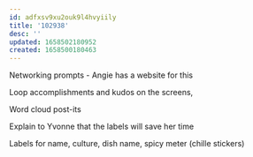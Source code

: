 ```yaml
---
id: adfxsv9xu2ouk9l4hvyiily
title: '102938'
desc: ''
updated: 1658502180952
created: 1658500180463
---
```



Networking prompts - Angie has a website for this

Loop accomplishments and kudos on the screens, 

Word cloud post-its

Explain to Yvonne that the labels will save her time

Labels for name, culture, dish name, spicy meter (chille stickers)

